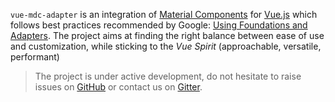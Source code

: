 `vue-mdc-adapter` is an integration of
[Material Components](https://material.io/components/web/)
for [Vue.js](https://vuejs.org) which follows best practices
recommended by Google:
[Using Foundations and Adapters](https://github.com/material-components/material-components-web/blob/master/docs/integrating-into-frameworks.md#the-advanced-approach-using-foundations-and-adapters).
The project aims at finding the right balance between ease of use and customization, while sticking to the _Vue Spirit_ (approachable, versatile, performant)

> The project is under active development, do not hesitate to raise issues on [GitHub](https://github.com/stasson/vue-mdc-adapter)
or contact us on [Gitter](https://gitter.im/vue-mdc-adapter/Lobby?utm_source=badge&utm_medium=badge&utm_campaign=pr-badge&utm_content=badge).

